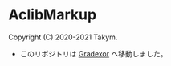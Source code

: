 # AclibMarkup
Copyright (C) 2020-2021 Takym.

* このリポジトリは [Gradexor](https://github.com/Takym/Gradexor/tree/master/AclibMarkup) へ移動しました。
